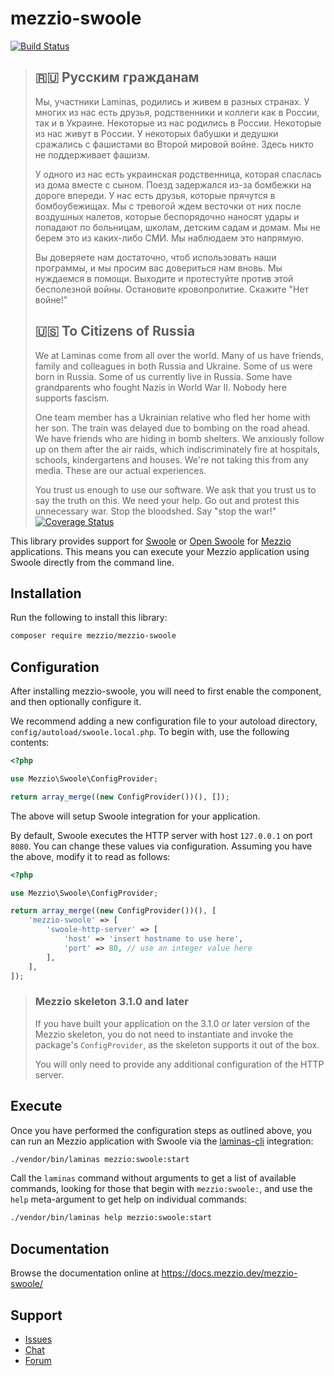 # mezzio-swoole

[![Build Status](https://travis-ci.com/mezzio/mezzio-swoole.svg?branch=master)](https://travis-ci.com/mezzio/mezzio-swoole)

> ## 🇷🇺 Русским гражданам
>
> Мы, участники Laminas, родились и живем в разных странах. У многих из нас есть друзья, родственники и коллеги как в России, так и в Украине. Некоторые из нас родились в России. Некоторые из нас живут в России. У некоторых бабушки и дедушки сражались с фашистами во Второй мировой войне. Здесь никто не поддерживает фашизм.
>
> У одного из нас есть украинская родственница, которая спаслась из дома вместе с сыном. Поезд задержался из-за бомбежки на дороге впереди. У нас есть друзья, которые прячутся в бомбоубежищах. Мы с тревогой ждем весточки от них после воздушных налетов, которые беспорядочно наносят удары и попадают по больницам, школам, детским садам и домам. Мы не берем это из каких-либо СМИ. Мы наблюдаем это напрямую.
>
> Вы доверяете нам достаточно, чтоб использовать наши программы, и мы просим вас довериться нам вновь. Мы нуждаемся в помощи. Выходите и протестуйте против этой бесполезной войны. Остановите кровопролитие. Скажите "Нет войне!"
>
> ## 🇺🇸 To Citizens of Russia
>
> We at Laminas come from all over the world. Many of us have friends, family and colleagues in both Russia and Ukraine. Some of us were born in Russia. Some of us currently live in Russia. Some have grandparents who fought Nazis in World War II. Nobody here supports fascism.
>
> One team member has a Ukrainian relative who fled her home with her son. The train was delayed due to bombing on the road ahead. We have friends who are hiding in bomb shelters. We anxiously follow up on them after the air raids, which indiscriminately fire at hospitals, schools, kindergartens and houses. We're not taking this from any media. These are our actual experiences.
>
> You trust us enough to use our software. We ask that you trust us to say the truth on this. We need your help. Go out and protest this unnecessary war. Stop the bloodshed. Say "stop the war!"
[![Coverage Status](https://coveralls.io/repos/github/mezzio/mezzio-swoole/badge.svg?branch=master)](https://coveralls.io/github/mezzio/mezzio-swoole?branch=master)

This library provides support for [Swoole](https://github.com/swoole/swoole-src) or [Open Swoole](https://www.swoole.co.uk/) for [Mezzio](https://docs.mezzio.dev/) applications.
This means you can execute your Mezzio application using Swoole directly from the command line.

## Installation

Run the following to install this library:

```bash
composer require mezzio/mezzio-swoole
```

## Configuration

After installing mezzio-swoole, you will need to first enable the component, and then optionally configure it.

We recommend adding a new configuration file to your autoload directory, `config/autoload/swoole.local.php`.
To begin with, use the following contents:

```php
<?php

use Mezzio\Swoole\ConfigProvider;

return array_merge((new ConfigProvider())(), []);
```

The above will setup Swoole integration for your application.

By default, Swoole executes the HTTP server with host `127.0.0.1` on port `8080`.
You can change these values via configuration.
Assuming you have the above, modify it to read as follows:

```php
<?php

use Mezzio\Swoole\ConfigProvider;

return array_merge((new ConfigProvider())(), [
    'mezzio-swoole' => [
        'swoole-http-server' => [
            'host' => 'insert hostname to use here',
            'port' => 80, // use an integer value here
        ],
    ],
]);
```

> ### Mezzio skeleton 3.1.0 and later
>
> If you have built your application on the 3.1.0 or later version of the Mezzio skeleton, you do not need to instantiate and invoke the package's `ConfigProvider`, as the skeleton supports it out of the box.
>
> You will only need to provide any additional configuration of the HTTP server.

## Execute

Once you have performed the configuration steps as outlined above, you can run an Mezzio application with Swoole via the [laminas-cli](https://docs.laminas.dev/laminas-cli) integration:

```bash
./vendor/bin/laminas mezzio:swoole:start
```

Call the `laminas` command without arguments to get a list of available commands, looking for those that begin with `mezzio:swoole:`, and use the `help` meta-argument to get help on individual commands:

```bash
./vendor/bin/laminas help mezzio:swoole:start
```

## Documentation

Browse the documentation online at <https://docs.mezzio.dev/mezzio-swoole/>

## Support

* [Issues](https://github.com/mezzio/mezzio-swoole/issues/)
* [Chat](https://laminas.dev/chat/)
* [Forum](https://discourse.laminas.dev/)
